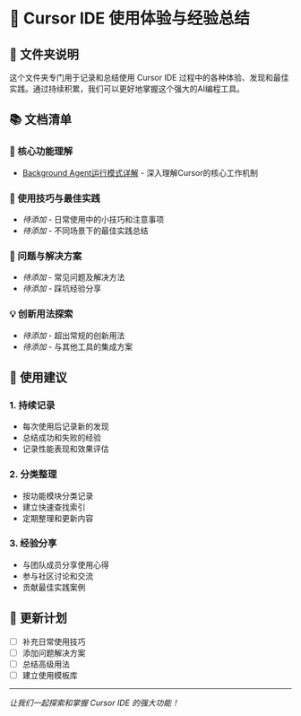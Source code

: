 # 🚀 Cursor IDE 使用体验与经验总结

## 📁 文件夹说明

这个文件夹专门用于记录和总结使用 Cursor IDE 过程中的各种体验、发现和最佳实践。通过持续积累，我们可以更好地掌握这个强大的AI编程工具。

## 📚 文档清单

### 🔄 核心功能理解
- [Background Agent运行模式详解](./Background%20Agent运行模式详解.md) - 深入理解Cursor的核心工作机制

### 🎯 使用技巧与最佳实践
- *待添加* - 日常使用中的小技巧和注意事项
- *待添加* - 不同场景下的最佳实践总结

### 🚨 问题与解决方案
- *待添加* - 常见问题及解决方法
- *待添加* - 踩坑经验分享

### 💡 创新用法探索
- *待添加* - 超出常规的创新用法
- *待添加* - 与其他工具的集成方案

## 🎯 使用建议

### 1. 持续记录
- 每次使用后记录新的发现
- 总结成功和失败的经验
- 记录性能表现和效果评估

### 2. 分类整理
- 按功能模块分类记录
- 建立快速查找索引
- 定期整理和更新内容

### 3. 经验分享
- 与团队成员分享使用心得
- 参与社区讨论和交流
- 贡献最佳实践案例

## 🔄 更新计划

- [ ] 补充日常使用技巧
- [ ] 添加问题解决方案
- [ ] 总结高级用法
- [ ] 建立使用模板库

---

*让我们一起探索和掌握 Cursor IDE 的强大功能！*
